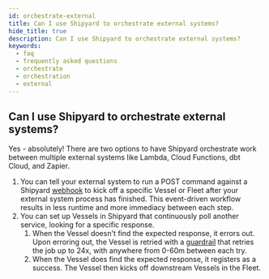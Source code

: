 ```yaml
---
id: orchestrate-external
title: Can I use Shipyard to orchestrate external systems?
hide_title: true
description: Can I use Shipyard to orchestrate external systems?
keywords:
  - faq
  - frequently asked questions
  - orchestrate
  - orchestration
  - external
---
```


## Can I use Shipyard to orchestrate external systems?
Yes - absolutely! There are two options to have Shipyard orchestrate work between multiple external systems like Lambda, Cloud Functions, dbt Cloud, and Zapier.

1. You can tell your external system to run a POST command against a Shipyard [webhook](../../reference/triggers/webhook-triggers.md) to kick off a specific Vessel or Fleet after your external system process has finished. This event-driven workflow results in less runtime and more immediacy between each step.
2. You can set up Vessels in Shipyard that continuously poll another service, looking for a specific response. 
   1. When the Vessel doesn't find the expected response, it errors out. Upon erroring out, the Vessel is retried with a [guardrail](../../reference/guardrails.md) that retries the job up to 24x, with anywhere from 0-60m between each try.
   2. When the Vessel does find the expected response, it registers as a success. The Vessel then kicks off downstream Vessels in the Fleet.